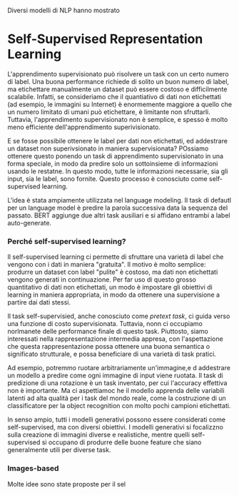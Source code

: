 Diversi modelli di NLP hanno mostrato


# Self-Supervised Representation Learning

L'apprendimento supervisionato può risolvere un task con un certo numero di label. Una buona performance richiede di solito un buon numero di label, ma etichettare manualmente un dataset può essere costoso e difficilmente scalabile. Infatti, se consideriamo che il quantiativo di dati non etichettati (ad esempio, le immagini su Internet) è enormemente maggiore a quello che un numero limitato di umani può etichettare, è limitante non sfruttarli. Tuttavia, l'apprendimento supervisionato non è semplice, e spesso è molto meno efficiente dell'apprendimento superivisionato.

E se fosse possibile ottenere le label per dati non etichettati, ed addestrare un dataset non superivsionato in maniera supervisionata? POssiamo ottenere questo ponendo un task di apprendimento supervisionato in una forma speciale, in modo da predire solo un sottoinsieme di informazioni usando le restatne. In questo modo, tutte le informazioni necessarie, sia gli input, sia le label, sono fornite. Questo processo è conosciuto come self-supervised learning.

L'idea è stata ampiamente utilizzata nel language modeling. Il task di defautl per un language model è predire la parola successiva data la sequenza del passato. BERT aggiunge due altri task ausiliari e si affidano entrambi a label auto-generate.

### Perché self-supervised learning?

Il self-supervised learning ci permette di sfruttare una varietà di label che vengono con i dati in maniera "gratuita". Il motivo è molto semplice: produrre un dataset con label "pulite" è costoso, ma dati non etichettati vengono generati in continuazione. Per far uso di questo grosso quantitativo di dati non etichettati, un modo è impostare gli obiettivi di learning in maniera appropriata, in modo da ottenere una supervisione a partire dai dati stessi.

Il task self-supervisied, anche conosciuto come *pretext task*, ci guida verso una funzione di costo supervisionata. Tuttavia, nonn ci occupiamo norlmanete delle performance finale di questo task. Piuttosto, siamo interessati nella rappresentazione intermedia appresa, con l'aspettazione che questa rappresentazione possa ottenere una buona semantica o significato strutturale, e possa beneficiare di una varietà di task pratici.

Ad esempio, potremmo ruotare arbitrariamente un'immagine,e d addestrare un modello a predire come ogni immagine di input viene ruotata. Il task di predizione di una rotazione è un task inventato, per cui l'accuracy effettiva non è importante. Ma ci aspettiamoc he il modello apprenda delle variabili latenti ad alta qualità per i task del mondo reale, come la costruzione di un classificatore per la object recognition con molto pochi campioni etichettati.

In senso ampio, tutti i modelli generativi possono essere considerati come self-supervised, ma con diversi obiettivi. I modelli generativi si focalizzno sulla creazione di immagini diverse e realistiche, mentre quelli self-supervised si occupano di produrre delle buone feature che siano generalmente utili per diverse task.

### Images-based

Molte idee sono state proposte per il sel